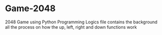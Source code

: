 # Game-2048
2048 Game using Python Programming
 Logics file contains the background all the process on how the up, left, right and down functions work
